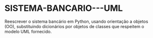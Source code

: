 # SISTEMA-BANCARIO---UML
Reescrever o sistema bancário em Python, usando orientação a objetos (OO), substituindo dicionários por objetos de classes que respeitem o modelo UML fornecido.
